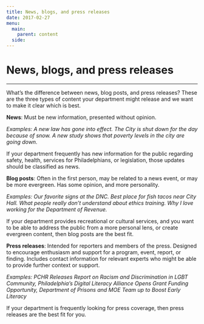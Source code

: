 ```yaml
---
title: News, blogs, and press releases
date: 2017-02-27
menu:
  main:
    parent: content
  side:
---
```

# News, blogs, and press releases

----
What’s the difference between news, blog posts, and press releases? These are the three types of content your department might release and we want to make it clear which is best.

**News**: Must be new information, presented without opinion. 

*Examples: A new law has gone into effect. 
The City is shut down for the day because of snow. A new study shows that poverty levels in the city are going down.* 

If your department frequently has new information for the public regarding safety, health, services for Philadelphians, or legislation, those updates should be classified as news. 

**Blog posts**: Often in the first person, may be related to a news event, or may be more evergreen. Has some opinion, and more personality. 

*Examples: Our favorite signs at the DNC. Best place for fish tacos near City Hall. What people really don’t understand about ethics training. Why I love working for the Department of Revenue.*

If your department provides recreational or cultural services, and you want to be able to address the public from a more personal lens, or create evergreen content, then blog posts are the best fit. 

**Press releases**: Intended for reporters and members of the press. Designed to encourage enthusiasm and support for a program, event, report, or finding. Includes contact information for relevant experts who might be able to provide further context or support.

*Examples: PCHR Releases Report on Racism and Discrimination in LGBT Community, Philadelphia’s Digital Literacy Alliance Opens Grant Funding Opportunity, Department of Prisons and MOE Team up to Boost Early Literacy*

If your department is frequently looking for press coverage, then press releases are the best fit for you. 
